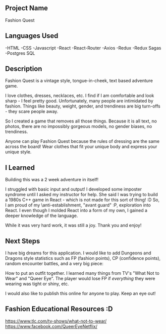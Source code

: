 
## Project Name
Fashion Quest

## Languages Used
-HTML
-CSS
-Javascript
-React
-React-Router
-Axios
-Redux
-Redux Sagas
-Postgres SQL

## Description
Fashion Quest is a vintage style, tongue-in-cheek, text based adventure game.

I love clothes, dresses, necklaces, etc. I find if I am comfortable and look sharp - I feel pretty good.
Unfortunately, many people are intimidated by fashion. Things like beauty, weight, gender, and trendiness are big turn-offs - they scare people away.

So I created a game that removes all those things. Because it is all text, no photos, there are no impossibly gorgeous models, no gender biases, no trendiness. 

Anyone can play Fashion Quest because the rules of dressing are the same across the board! Wear clothes that fit your unique body and express your unique style.

## I Learned
Building this was a 2 week adventure in itself! 

I struggled with basic input and output! I developed some imposter syndrome until I asked my instructor for help. She said I was trying to build a 1980s C++ game in React - which is not made for this sort of thing! :D
So, I am proud of my \anti-establishment, "avant guard" :P, exploration into React.
I even though I molded React into a form of my own, I gained a deeper knowledge of the language.

While it was very hard work, it was still a joy.
Thank you and enjoy!

## Next Steps
I have big dreams for this application. I would like to add Dungeons and Dragons style statistics such as FP (fashion points), CP (confidence points), random encounter battles, and a very big piece:

How to put an outfit together. I learned many things from TV's "What Not to Wear" and "Queer Eye".
The player would lose FP if *everything* they were wearing was tight or shiny, etc.

I would also like to publish this online for anyone to play. Keep an eye out!

## Fashion Educational Resources :D
https://www.tlc.com/tv-shows/what-not-to-wear/
https://www.facebook.com/QueerEyeNetflix/
